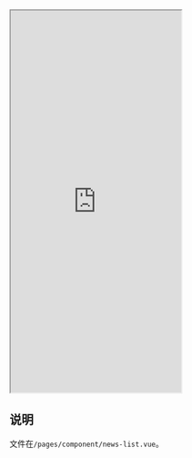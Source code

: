 <div class="simulator">
    <iframe src="http://localhost:8080/#/pages/component/news-list" height="670px"></iframe>
</div>

## 说明
文件在`/pages/component/news-list.vue`。
